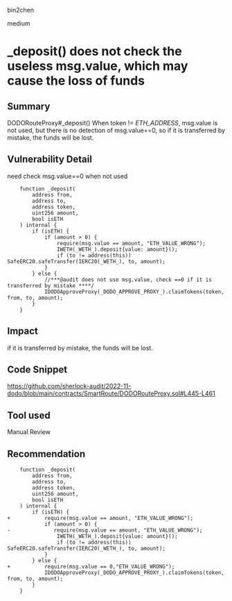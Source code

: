 bin2chen

medium

# _deposit() does not check the useless msg.value, which may cause the loss of funds

## Summary
DODORouteProxy#_deposit() 
When token != _ETH_ADDRESS_, msg.value is not used, but there is no detection of msg.value==0, so if it is transferred by mistake, the funds will be lost.

## Vulnerability Detail
need check msg.value==0 when not used
```solidity
    function _deposit(
        address from,
        address to,
        address token,
        uint256 amount,
        bool isETH
    ) internal {
        if (isETH) {
            if (amount > 0) {
                require(msg.value == amount, "ETH_VALUE_WRONG");
                IWETH(_WETH_).deposit{value: amount}();
                if (to != address(this)) SafeERC20.safeTransfer(IERC20(_WETH_), to, amount);
            }
        } else {
            //***@audit does not use msg.value, check ==0 if it is transferred by mistake ****/
            IDODOApproveProxy(_DODO_APPROVE_PROXY_).claimTokens(token, from, to, amount);
        }
    }
```

## Impact

if it is transferred by mistake, the funds will be lost.

## Code Snippet

https://github.com/sherlock-audit/2022-11-dodo/blob/main/contracts/SmartRoute/DODORouteProxy.sol#L445-L461

## Tool used

Manual Review

## Recommendation

```solidity
    function _deposit(
        address from,
        address to,
        address token,
        uint256 amount,
        bool isETH
    ) internal {
        if (isETH) {
+           require(msg.value == amount, "ETH_VALUE_WRONG");
            if (amount > 0) {
-              require(msg.value == amount, "ETH_VALUE_WRONG");
                IWETH(_WETH_).deposit{value: amount}();
                if (to != address(this)) SafeERC20.safeTransfer(IERC20(_WETH_), to, amount);
            }
        } else {
+           require(msg.value == 0,"ETH_VALUE_WRONG");
            IDODOApproveProxy(_DODO_APPROVE_PROXY_).claimTokens(token, from, to, amount);
        }
    }
```
